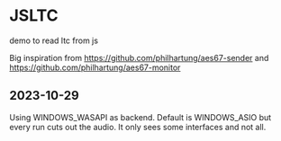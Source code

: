 # JSLTC

demo to read ltc from js

Big inspiration from <https://github.com/philhartung/aes67-sender>
and <https://github.com/philhartung/aes67-monitor>

## 2023-10-29

Using WINDOWS_WASAPI as backend. Default is WINDOWS_ASIO but every run cuts out the audio. It only sees some interfaces and not all.
